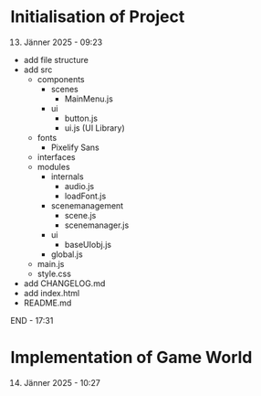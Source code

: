 Initialisation of Project
=========================
13. Jänner 2025 - 09:23

* add file structure
* add src
    * components
        * scenes
            * MainMenu.js
        * ui
            * button.js
            * ui.js     (UI Library)
    * fonts
        * Pixelify Sans
    * interfaces
    * modules
        * internals
            * audio.js
            * loadFont.js
        * scenemanagement
            * scene.js
            * scenemanager.js
        * ui
            * baseUIobj.js
        * global.js
    * main.js
    * style.css
* add CHANGELOG.md
* add index.html
* README.md

END - 17:31

Implementation of Game World
============================
14. Jänner 2025 - 10:27